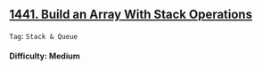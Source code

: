 ## [1441. Build an Array With Stack Operations](https://leetcode.com/problems/build-an-array-with-stack-operations)

```Tag```: ```Stack & Queue```

#### Difficulty: Medium

